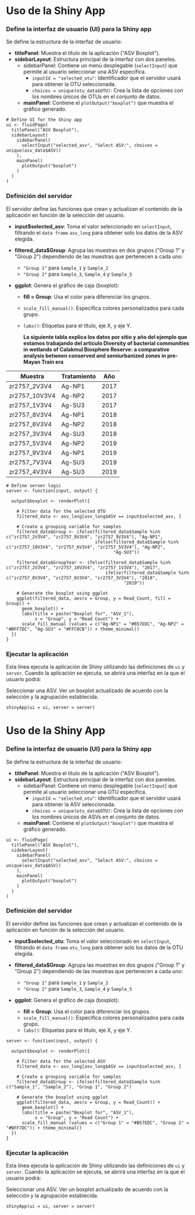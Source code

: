 # Uso de la Shiny App  
### Define la interfaz de usuario (UI) para la Shiny app  
Se define la estructura de la interfaz de usuario:
- **titlePanel**: Muestra el título de la aplicación ("ASV Boxplot").
- **sidebarLayout**: Estructura principal de la interfaz con dos paneles.
  - sidebarPanel: Contiene un menú desplegable (```selectInput```) que permite al usuario seleccionar una ASV específica.
    - ```inputId = "selected_otu"```: Identificador que el servidor usará para obtener la OTU seleccionada.
    - ```choices = unique(otu_data$OTU)```: Crea la lista de opciones con los nombres únicos de OTUs en el conjunto de datos.
  - **mainPanel**: Contiene el ```plotOutput("boxplot")``` que muestra el gráfico generado.
```
# Define UI for the Shiny app
ui <- fluidPage(
  titlePanel("ASV Boxplot"),
  sidebarLayout(
    sidebarPanel(
      selectInput("selected_asv", "Select ASV:", choices = unique(asv_data$ASV))
    ),
    mainPanel(
      plotOutput("boxplot")
    )
  )
)
```
### Definición del servidor

El servidor define las funciones que crean y actualizan el contenido de la aplicación en función de la selección del usuario.

- **input$selected_asv**: Toma el valor seleccionado en ```selectInput```, filtrando el ```data frame``` ```asv_long``` para obtener solo los datos de la ASV elegida.

- **filtered_data$Group**: Agrupa las muestras en dos grupos ("Group 1" y "Group 2") dependiendo de las muestras que pertenecen a cada uno:

  - ```"Group 1"``` para ```Sample_1``` y ```Sample_2```
  - ```"Group 2"``` para ```Sample_3```, ```Sample_4``` y ```Sample_5```
- **ggplot**: Genera el gráfico de caja (boxplot):

  - **fill = Group**: Usa el color para diferenciar los grupos. 
  - ```scale_fill_manual()```: Especifica colores personalizados para cada grupo.
  - ```labs()```: Etiquetas para el título, eje X, y eje Y.

    **La siguiente tabla explica los datos por sitio y año del ejemplo que estamos trabajando del artículo Diversity of bacterial communities in wetlands of Calakmul Biosphere Reserve: a comparative analysis between conserved and semiurbanized zones in pre-Mayan Train era**

| Muestra          | Tratamiento | Año |
|------------------|-------------|------|
| zr2757_2V3V4     | Ag-NP1      | 2017 |
| zr2757_10V3V4    | Ag-NP2      | 2017 |
| zr2757_1V3V4     | Ag-SU3      | 2017 |
| zr2757_8V3V4     | Ag-NP1      | 2018 |
| zr2757_6V3V4     | Ag-NP2      | 2018 |
| zr2757_3V3V4     | Ag-SU3      | 2018 |
| zr2757_5V3V4     | Ag-NP2      | 2019 |
| zr2757_9V3V4     | Ag-NP1      | 2019 |
| zr2757_7V3V4     | Ag-SU3      | 2019 |
| zr2757_4V3V4     | Ag-SU3      | 2019 |

    
```
# Define server logic
server <- function(input, output) {
  
  output$boxplot <- renderPlot({

    # Filter data for the selected OTU
    filtered_data <- asv_long[asv_long$ASV == input$selected_asv, ]
    
    # Create a grouping variable for samples
    filtered_data$Group <- ifelse(filtered_data$Sample %in% c("zr2757_2V3V4", "zr2757_8V3V4", "zr2757_9V3V4"), "Ag-NP1",
                                  ifelse(filtered_data$Sample %in% c("zr2757_10V3V4", "zr2757_6V3V4", "zr2757_5V3V4"), "Ag-NP2", 
                                         "Ag-SU3"))
    
    filtered_data$GroupYear <- ifelse(filtered_data$Sample %in% c("zr2757_2V3V4", "zr2757_10V3V4", "zr2757_1V3V4"), "2017",
                                      ifelse(filtered_data$Sample %in% c("zr2757_8V3V4", "zr2757_6V3V4", "zr2757_3V3V4"), "2018", 
                                             "2019"))
    
    # Generate the boxplot using ggplot
    ggplot(filtered_data, aes(x = Group, y = Read_Count, fill = Group)) +
      geom_boxplot() +
      labs(title = paste("Boxplot for", "ASV_1"),
           x = "Group", y = "Read Count") +
      scale_fill_manual (values = c("Ag-NP1" = "#B57EDC", "Ag-NP2" = "#BFF7DC", "Ag-SU3" = "#FFC0CB")) + theme_minimal()
  })
}
```
### Ejecutar la aplicación

Esta línea ejecuta la aplicación de Shiny utilizando las definiciones de ```ui``` y ```server```. Cuando la aplicación se ejecuta, se abrirá una interfaz en la que el usuario podrá:

Seleccionar una ASV.
Ver un boxplot actualizado de acuerdo con la selección y la agrupación establecida.
```
shinyApp(ui = ui, server = server)
```
# Uso de la Shiny App  
### Define la interfaz de usuario (UI) para la Shiny app  
Se define la estructura de la interfaz de usuario:
- **titlePanel**: Muestra el título de la aplicación ("ASV Boxplot").
- **sidebarLayout**: Estructura principal de la interfaz con dos paneles.
  - sidebarPanel: Contiene un menú desplegable (```selectInput```) que permite al usuario seleccionar una OTU específica.
    - ```inputId = "selected_otu"```: Identificador que el servidor usará para obtener la ASV seleccionada.
    - ```choices = unique(otu_data$OTU)```: Crea la lista de opciones con los nombres únicos de ASVs en el conjunto de datos.
  - **mainPanel**: Contiene el ```plotOutput("boxplot")``` que muestra el gráfico generado.
```
ui <- fluidPage(
  titlePanel("ASV Boxplot"),
  sidebarLayout(
    sidebarPanel(
      selectInput("selected_asv", "Select ASV:", choices = unique(asv_data$ASV))
    ),
    mainPanel(
      plotOutput("boxplot")
    )
  )
)
```
### Definición del servidor

El servidor define las funciones que crean y actualizan el contenido de la aplicación en función de la selección del usuario.

- **input$selected_otu**: Toma el valor seleccionado en ```selectInput```, filtrando el ```data frame``` ```otu_long``` para obtener solo los datos de la OTU elegida.

- **filtered_data$Group**: Agrupa las muestras en dos grupos ("Group 1" y "Group 2") dependiendo de las muestras que pertenecen a cada uno:

  - ```"Group 1"``` para ```Sample_1``` y ```Sample_2```
  - ```"Group 2"``` para ```Sample_3```, ```Sample_4``` y ```Sample_5```
- **ggplot**: Genera el gráfico de caja (boxplot):

  - **fill = Group**: Usa el color para diferenciar los grupos. 
  - ```scale_fill_manual()```: Especifica colores personalizados para cada grupo.
  - ```labs()```: Etiquetas para el título, eje X, y eje Y.
```
server <- function(input, output) {
  
  output$boxplot <- renderPlot({
    
    # Filter data for the selected ASV
    filtered_data <- asv_long[asv_long$ASV == input$selected_asv, ]
    
    # Create a grouping variable for samples
    filtered_data$Group <- ifelse(filtered_data$Sample %in% c("Sample_1", "Sample_2"), "Group 1", "Group 2")
    
    # Generate the boxplot using ggplot
    ggplot(filtered_data, aes(x = Group, y = Read_Count)) +
      geom_boxplot() +
      labs(title = paste("Boxplot for", "ASV_1"),
           x = "Group", y = "Read Count") +
      scale_fill_manual (values = c("Group 1" = "#B57EDC", "Group 2" = "#BFF7DC")) + theme_minimal()
  })
}
```
### Ejecutar la aplicación

Esta línea ejecuta la aplicación de Shiny utilizando las definiciones de ```ui``` y ```server```. Cuando la aplicación se ejecuta, se abrirá una interfaz en la que el usuario podrá:  

Seleccionar una ASV.
Ver un boxplot actualizado de acuerdo con la selección y la agrupación establecida.
```
shinyApp(ui = ui, server = server)
```
